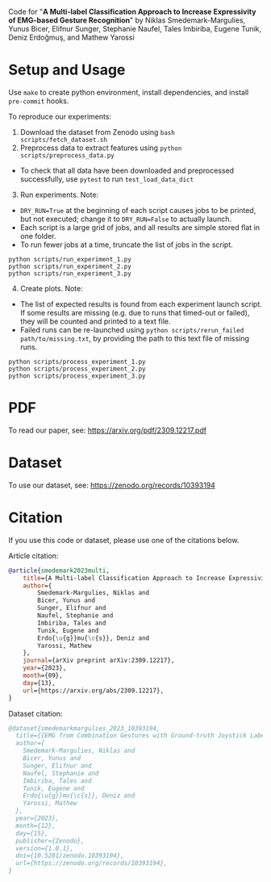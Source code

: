 Code for "**A Multi-label Classification Approach to Increase Expressivity of EMG-based Gesture Recognition**" by Niklas Smedemark-Margulies, Yunus Bicer, Elifnur Sunger, Stephanie Naufel, Tales Imbiriba, Eugene Tunik, Deniz Erdoğmuş, and Mathew Yarossi

# Setup and Usage

Use `make` to create python environment, install dependencies, and install `pre-commit` hooks.

To reproduce our experiments:
1. Download the dataset from Zenodo using `bash scripts/fetch_dataset.sh`
2. Preprocess data to extract features using `python scripts/preprocess_data.py`
- To check that all data have been downloaded and preprocessed successfully, use `pytest` to run `test_load_data_dict`

3. Run experiments. Note:
- `DRY_RUN=True` at the beginning of each script causes jobs to be printed, but not executed; change it to `DRY_RUN=False` to actually launch.
- Each script is a large grid of jobs, and all results are simple stored flat in one folder.
- To run fewer jobs at a time, truncate the list of jobs in the script.
```shell
python scripts/run_experiment_1.py
python scripts/run_experiment_2.py
python scripts/run_experiment_3.py
```
4. Create plots. Note:
- The list of expected results is found from each experiment launch script. If some results are missing (e.g. due to runs that timed-out or failed), they will be counted and printed to a text file.
- Failed runs can be re-launched using `python scripts/rerun_failed path/to/missing.txt`, by providing the path to this text file of missing runs.
```shell
python scripts/process_experiment_1.py
python scripts/process_experiment_2.py
python scripts/process_experiment_3.py
```

# PDF

To read our paper, see: https://arxiv.org/pdf/2309.12217.pdf

# Dataset

To use our dataset, see: https://zenodo.org/records/10393194

# Citation

If you use this code or dataset, please use one of the citations below.

Article citation:
```bibtex
@article{smedemark2023multi,
    title={A Multi-label Classification Approach to Increase Expressivity of EMG-based Gesture Recognition},
    author={
        Smedemark-Margulies, Niklas and 
        Bicer, Yunus and
        Sunger, Elifnur and
        Naufel, Stephanie and
        Imbiriba, Tales and
        Tunik, Eugene and
        Erdo{\u{g}}mu{\c{s}}, Deniz and
        Yarossi, Mathew
    },
    journal={arXiv preprint arXiv:2309.12217},
    year={2023},
    month={09},
    day={13},
    url={https://arxiv.org/abs/2309.12217},
}
```

Dataset citation:
```bibtex
@dataset{smedemarkmargulies_2023_10393194,
  title={{EMG from Combination Gestures with Ground-truth Joystick Labels}},
  author={
    Smedemark-Margulies, Niklas and 
    Bicer, Yunus and
    Sunger, Elifnur and
    Naufel, Stephanie and
    Imbiriba, Tales and
    Tunik, Eugene and
    Erdo{\u{g}}mu{\c{s}}, Deniz and
    Yarossi, Mathew
  },
  year={2023},
  month={12},
  day={15},
  publisher={Zenodo},
  version={1.0.1},
  doi={10.5281/zenodo.10393194},
  url={https://zenodo.org/records/10393194},
}
